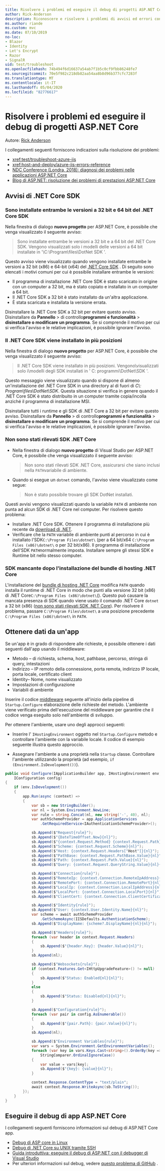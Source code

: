 ```yaml
---
title: Risolvere i problemi ed eseguire il debug di progetti ASP.NET Core
author: Rick-Anderson
description: Riconoscere e risolvere i problemi di avvisi ed errori con i progetti ASP.NET Core.
ms.author: riande
ms.custom: mvc
ms.date: 07/10/2019
no-loc:
- Blazor
- Identity
- Let's Encrypt
- Razor
- SignalR
uid: test/troubleshoot
ms.openlocfilehash: 74b494f6d16637a54ab7f1b5c0cf9fbb86248fe7
ms.sourcegitcommit: 70e5f982c218db82aa54aa8b8d96b377cfc7283f
ms.translationtype: MT
ms.contentlocale: it-IT
ms.lasthandoff: 05/04/2020
ms.locfileid: "82776617"
---
```

# <a name="troubleshoot-and-debug-aspnet-core-projects"></a>Risolvere i problemi ed eseguire il debug di progetti ASP.NET Core

Autore: [Rick Anderson](https://twitter.com/RickAndMSFT)

I collegamenti seguenti forniscono indicazioni sulla risoluzione dei problemi:

* <xref:test/troubleshoot-azure-iis>
* <xref:host-and-deploy/azure-iis-errors-reference>
* [NDC Conference (Londra, 2018): diagnosi dei problemi nelle applicazioni ASP.NET Core](https://www.youtube.com/watch?v=RYI0DHoIVaA)
* [Blog di ASP.NET: risoluzione dei problemi di prestazioni ASP.NET Core](https://blogs.msdn.microsoft.com/webdev/2018/05/23/asp-net-core-performance-improvements/)

## <a name="net-core-sdk-warnings"></a>Avvisi di .NET Core SDK

### <a name="both-the-32-bit-and-64-bit-versions-of-the-net-core-sdk-are-installed"></a>Sono installate entrambe le versioni a 32 bit e 64 bit del .NET Core SDK

Nella finestra di dialogo **nuovo progetto** per ASP.NET Core, è possibile che venga visualizzato il seguente avviso:

> Sono installate entrambe le versioni a 32 bit e a 64 bit del .NET Core SDK. Vengono visualizzati solo i modelli delle versioni a 64 bit installate in '\\C:\\Program\\files\\DotNet SDK '.

Questo avviso viene visualizzato quando vengono installate entrambe le versioni a 32 bit (x86) e 64-bit (x64) del [.NET Core SDK](https://dotnet.microsoft.com/download/dotnet-core) . Di seguito sono elencati i motivi comuni per cui è possibile installare entrambe le versioni:

* Il programma di installazione .NET Core SDK è stato scaricato in origine con un computer a 32 bit, ma è stato copiato e installato in un computer a 64 bit.
* Il .NET Core SDK a 32 bit è stato installato da un'altra applicazione.
* È stata scaricata e installata la versione errata.

Disinstallare la .NET Core SDK a 32 bit per evitare questo avviso. Disinstallare da **Pannello** > di controllo**programmi e funzionalità** > **disinstallare o modificare un programma**. Se si comprende il motivo per cui si verifica l'avviso e le relative implicazioni, è possibile ignorare l'avviso.

### <a name="the-net-core-sdk-is-installed-in-multiple-locations"></a>Il .NET Core SDK viene installato in più posizioni

Nella finestra di dialogo **nuovo progetto** per ASP.NET Core, è possibile che venga visualizzato il seguente avviso:

> Il .NET Core SDK viene installato in più posizioni. Vengono\\visualizzati solo i\\modelli degli SDK installati in ' C: programmi\\DotNet\\SDK '.

Questo messaggio viene visualizzato quando si dispone di almeno un'installazione del .NET Core SDK in una directory al di fuori di *C\\: Program\\files\\DotNet\\SDK*. Questa situazione si verifica in genere quando il .NET Core SDK è stato distribuito in un computer tramite copia/incolla anziché il programma di installazione MSI.

Disinstallare tutti i runtime e gli SDK di .NET Core a 32 bit per evitare questo avviso. Disinstallare da **Pannello** > di controllo**programmi e funzionalità** > **disinstallare o modificare un programma**. Se si comprende il motivo per cui si verifica l'avviso e le relative implicazioni, è possibile ignorare l'avviso.

### <a name="no-net-core-sdks-were-detected"></a>Non sono stati rilevati SDK .NET Core

* Nella finestra di dialogo **nuovo progetto** di Visual Studio per ASP.NET Core, è possibile che venga visualizzato il seguente avviso:

  > Non sono stati rilevati SDK .NET Core, assicurarsi che siano inclusi nella `PATH`variabile di ambiente.

* Quando si esegue un `dotnet` comando, l'avviso viene visualizzato come segue:

  > Non è stato possibile trovare gli SDK DotNet installati.

Questi avvisi vengono visualizzati quando la variabile `PATH` di ambiente non punta ad alcun SDK di .NET Core nel computer. Per risolvere questo problema:

* Installare .NET Core SDK. Ottenere il programma di installazione più recente da [download di .NET](https://dotnet.microsoft.com/download).
* Verificare che la `PATH` variabile di ambiente punti al percorso in cui è installato l'SDK`C:\Program Files\dotnet\` (per a 64 bit/x64 `C:\Program Files (x86)\dotnet\` o per 32 bit/x86). Il programma di installazione dell'SDK `PATH`normalmente imposta. Installare sempre gli stessi SDK e Runtime bit nello stesso computer.

### <a name="missing-sdk-after-installing-the-net-core-hosting-bundle"></a>SDK mancante dopo l'installazione del bundle di hosting .NET Core

L'installazione del [bundle di hosting .NET Core](xref:host-and-deploy/iis/index#install-the-net-core-hosting-bundle) modifica `PATH` quando installa il runtime di .NET Core in modo che punti alla versione 32 bit (x86) di .NET Core`C:\Program Files (x86)\dotnet\`(). Questo può causare la mancata presenza di SDK quando viene usato il comando .NET Core `dotnet` a 32 bit (x86) ([non sono stati rilevati SDK .NET Core](#no-net-core-sdks-were-detected)). Per risolvere il problema, passare `C:\Program Files\dotnet\` a una posizione precedente `C:\Program Files (x86)\dotnet\` in `PATH`.

## <a name="obtain-data-from-an-app"></a>Ottenere dati da un'app

Se un'app è in grado di rispondere alle richieste, è possibile ottenere i dati seguenti dall'app usando il middleware:

* Metodo &ndash; di richiesta, schema, host, pathbase, percorso, stringa di query, intestazioni
* Indirizzo &ndash; IP remoto della connessione, porta remota, indirizzo IP locale, porta locale, certificato client
* Identity&ndash; Nome, nome visualizzato
* Impostazioni di configurazione
* Variabili di ambiente

Inserire il codice [middleware](xref:fundamentals/middleware/index#create-a-middleware-pipeline-with-iapplicationbuilder) seguente all'inizio della pipeline di `Startup.Configure` elaborazione delle richieste del metodo. L'ambiente viene verificato prima dell'esecuzione del middleware per garantire che il codice venga eseguito solo nell'ambiente di sviluppo.

Per ottenere l'ambiente, usare uno degli approcci seguenti:

* Inserire l' `IHostingEnvironment` oggetto nel `Startup.Configure` metodo e controllare l'ambiente con la variabile locale. Il codice di esempio seguente illustra questo approccio.

* Assegnare l'ambiente a una proprietà nella `Startup` classe. Controllare l'ambiente utilizzando la proprietà (ad esempio, `if (Environment.IsDevelopment())`).

```csharp
public void Configure(IApplicationBuilder app, IHostingEnvironment env, 
    IConfiguration config)
{
    if (env.IsDevelopment())
    {
        app.Run(async (context) =>
        {
            var sb = new StringBuilder();
            var nl = System.Environment.NewLine;
            var rule = string.Concat(nl, new string('-', 40), nl);
            var authSchemeProvider = app.ApplicationServices
                .GetRequiredService<IAuthenticationSchemeProvider>();

            sb.Append($"Request{rule}");
            sb.Append($"{DateTimeOffset.Now}{nl}");
            sb.Append($"{context.Request.Method} {context.Request.Path}{nl}");
            sb.Append($"Scheme: {context.Request.Scheme}{nl}");
            sb.Append($"Host: {context.Request.Headers["Host"]}{nl}");
            sb.Append($"PathBase: {context.Request.PathBase.Value}{nl}");
            sb.Append($"Path: {context.Request.Path.Value}{nl}");
            sb.Append($"Query: {context.Request.QueryString.Value}{nl}{nl}");

            sb.Append($"Connection{rule}");
            sb.Append($"RemoteIp: {context.Connection.RemoteIpAddress}{nl}");
            sb.Append($"RemotePort: {context.Connection.RemotePort}{nl}");
            sb.Append($"LocalIp: {context.Connection.LocalIpAddress}{nl}");
            sb.Append($"LocalPort: {context.Connection.LocalPort}{nl}");
            sb.Append($"ClientCert: {context.Connection.ClientCertificate}{nl}{nl}");

            sb.Append($"Identity{rule}");
            sb.Append($"User: {context.User.Identity.Name}{nl}");
            var scheme = await authSchemeProvider
                .GetSchemeAsync(IISDefaults.AuthenticationScheme);
            sb.Append($"DisplayName: {scheme?.DisplayName}{nl}{nl}");

            sb.Append($"Headers{rule}");
            foreach (var header in context.Request.Headers)
            {
                sb.Append($"{header.Key}: {header.Value}{nl}");
            }
            sb.Append(nl);

            sb.Append($"Websockets{rule}");
            if (context.Features.Get<IHttpUpgradeFeature>() != null)
            {
                sb.Append($"Status: Enabled{nl}{nl}");
            }
            else
            {
                sb.Append($"Status: Disabled{nl}{nl}");
            }

            sb.Append($"Configuration{rule}");
            foreach (var pair in config.AsEnumerable())
            {
                sb.Append($"{pair.Path}: {pair.Value}{nl}");
            }
            sb.Append(nl);

            sb.Append($"Environment Variables{rule}");
            var vars = System.Environment.GetEnvironmentVariables();
            foreach (var key in vars.Keys.Cast<string>().OrderBy(key => key, 
                StringComparer.OrdinalIgnoreCase))
            {
                var value = vars[key];
                sb.Append($"{key}: {value}{nl}");
            }

            context.Response.ContentType = "text/plain";
            await context.Response.WriteAsync(sb.ToString());
        });
    }
}
```

## <a name="debug-aspnet-core-apps"></a>Eseguire il debug di app ASP.NET Core

I collegamenti seguenti forniscono informazioni sul debug di ASP.NET Core app.

* [Debug di ASP core in Linux](https://devblogs.microsoft.com/premier-developer/debugging-asp-core-on-linux-with-visual-studio-2017/)
* [Debug di .NET Core su UNIX tramite SSH](https://devblogs.microsoft.com/devops/debugging-net-core-on-unix-over-ssh/)
* [Guida introduttiva: eseguire il debug di ASP.NET con il debugger di Visual Studio](/visualstudio/debugger/quickstart-debug-aspnet)
* Per ulteriori informazioni sul debug, vedere [questo problema di GitHub](https://github.com/dotnet/AspNetCore.Docs/issues/2960) .
